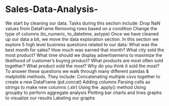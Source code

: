 # Sales-Data-Analysis-
We start by cleaning our data. Tasks during this section include:  Drop NaN values from DataFrame Removing rows based on a condition Change the type of columns (to_numeric, to_datetime, astype) Once we have cleaned up our data a bit, we move the data exploration section. In this section we explore 5 high level business questions related to our data:  What was the best month for sales? How much was earned that month? What city sold the most product? What time should we display advertisemens to maximize the likelihood of customer’s buying product? What products are most often sold together? What product sold the most? Why do you think it sold the most? To answer these questions we walk through many different pandas &amp; matplotlib methods. They include:  Concatenating multiple csvs together to create a new DataFrame (pd.concat) Adding columns Parsing cells as strings to make new columns (.str) Using the .apply() method Using groupby to perform aggregate analysis Plotting bar charts and lines graphs to visualize our results Labeling our graphs
